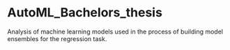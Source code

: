 # AutoML_Bachelors_thesis
Analysis of machine learning models used in the process of building model ensembles for the regression task.
